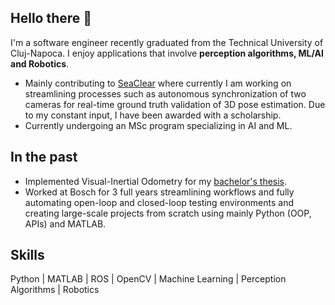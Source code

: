 ## Hello there 👋

I'm a software engineer recently graduated from the Technical University of Cluj-Napoca. I enjoy applications that involve **perception algorithms, ML/AI and Robotics**.

* Mainly contributing to [SeaClear](https://costinchitic.co/seaclear) where currently I am working on streamlining processes such as autonomous synchronization of two cameras for real-time ground truth validation of 3D pose estimation. Due to my constant input, I have been awarded with a scholarship.
* Currently undergoing an MSc program specializing in AI and ML.

## In the past
* Implemented Visual-Inertial Odometry for my [bachelor's thesis](https://costinchitic.co/projects/Bachelors).
* Worked at Bosch for 3 full years streamlining workflows and fully automating open-loop and closed-loop testing environments and creating large-scale projects from scratch using mainly Python (OOP, APIs) and MATLAB.

## Skills
Python | MATLAB | ROS | OpenCV | Machine Learning | Perception Algorithms | Robotics
